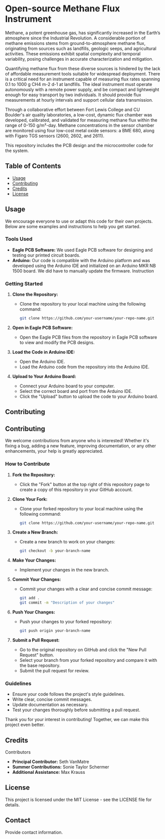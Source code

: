 # Open-source Methane Flux Instrument

Methane, a potent greenhouse gas, has significantly increased in the Earth’s atmosphere since the Industrial Revolution. A considerable portion of methane emissions stems from ground-to-atmosphere methane flux, originating from sources such as landfills, geologic seeps, and agricultural activities. These emissions exhibit spatial complexity and temporal variability, posing challenges in accurate characterization and mitigation.

Quantifying methane flux from these diverse sources is hindered by the lack of affordable measurement tools suitable for widespread deployment. There is a critical need for an instrument capable of measuring flux rates spanning 0.1 to 1000 g CH4 m-2 d-1 at landfills. The ideal instrument must operate autonomously with a remote power supply, and be compact and lightweight enough for easy transport by two individuals. It should provide flux measurements at hourly intervals and support cellular data transmission.

Through a collaborative effort between Fort Lewis College and CU Boulder's air quality laboratories, a low-cost, dynamic flux chamber was developed, calibrated, and validated for measuring methane flux within the range of 0-150 g/m²-day. Methane concentrations in the sensor chamber are monitored using four low-cost metal oxide sensors: a BME 680, along with Figaro TGS sensors (2600, 2602, and 2611).

This repository includes the PCB design and the microcontroller code for the system. 

## Table of Contents

- [Usage](#usage)
- [Contributing](#contributing)
- [Credits](#credits)
- [License](#license)


## Usage

We encourage everyone to use or adapt this code for their own projects. Below are some examples and instructions to help you get started.

### Tools Used

- **Eagle PCB Software:** We used Eagle PCB software for designing and testing our printed circuit boards.
- **Arduino:** Our code is compatible with the Arduino platform and was developed using the Arduino IDE and initialized on an Arduino MKR NB 1500 board. We did have to manually update the firmware. Instruction

### Getting Started

1. **Clone the Repository:**
   - Clone the repository to your local machine using the following command:
     ```sh
     git clone https://github.com/your-username/your-repo-name.git
     ```

2. **Open in Eagle PCB Software:**
   - Open the Eagle PCB files from the repository in Eagle PCB software to view and modify the PCB designs.

3. **Load the Code in Arduino IDE:**
   - Open the Arduino IDE.
   - Load the Arduino code from the repository into the Arduino IDE.

4. **Upload to Your Arduino Board:**
   - Connect your Arduino board to your computer.
   - Select the correct board and port from the Arduino IDE.
   - Click the "Upload" button to upload the code to your Arduino board.

## Contributing

## Contributing

We welcome contributions from anyone who is interested! Whether it's fixing a bug, adding a new feature, improving documentation, or any other enhancements, your help is greatly appreciated.

### How to Contribute

1. **Fork the Repository:**
   - Click the "Fork" button at the top right of this repository page to create a copy of this repository in your GitHub account.

2. **Clone Your Fork:**
   - Clone your forked repository to your local machine using the following command:
     ```sh
     git clone https://github.com/your-username/your-repo-name.git
     ```

3. **Create a New Branch:**
   - Create a new branch to work on your changes:
     ```sh
     git checkout -b your-branch-name
     ```

4. **Make Your Changes:**
   - Implement your changes in the new branch.

5. **Commit Your Changes:**
   - Commit your changes with a clear and concise commit message:
     ```sh
     git add .
     git commit -m "Description of your changes"
     ```

6. **Push Your Changes:**
   - Push your changes to your forked repository:
     ```sh
     git push origin your-branch-name
     ```

7. **Submit a Pull Request:**
   - Go to the original repository on GitHub and click the "New Pull Request" button.
   - Select your branch from your forked repository and compare it with the base repository.
   - Submit the pull request for review.

### Guidelines

- Ensure your code follows the project's style guidelines.
- Write clear, concise commit messages.
- Update documentation as necessary.
- Test your changes thoroughly before submitting a pull request.

Thank you for your interest in contributing! Together, we can make this project even better.


## Credits

Contributors

- **Principal Contributor:** Seth VanMatre
- **Summer Contributions:** Sonie Taylor Schermer
- **Additional Assistance:** Max Krauss

## License

This project is licensed under the MIT License - see the LICENSE file for details.

## Contact

Provide contact information.

